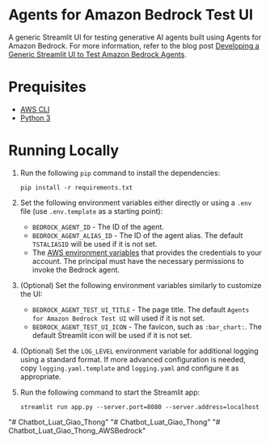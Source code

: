 # Agents for Amazon Bedrock Test UI

A generic Streamlit UI for testing generative AI agents built using Agents for Amazon Bedrock. For more information, refer to the blog post [Developing a Generic Streamlit UI to Test Amazon Bedrock Agents](https://blog.avangards.io/developing-a-generic-streamlit-ui-to-test-amazon-bedrock-agents).

# Prequisites

- [AWS CLI](https://docs.aws.amazon.com/cli/latest/userguide/getting-started-install.html)
- [Python 3](https://www.python.org/downloads/)

# Running Locally

1. Run the following `pip` command to install the dependencies:

   ```
   pip install -r requirements.txt
   ```

2. Set the following environment variables either directly or using a `.env` file (use `.env.template` as a starting point):
   - `BEDROCK_AGENT_ID` - The ID of the agent.
   - `BEDROCK_AGENT_ALIAS_ID` - The ID of the agent alias. The default `TSTALIASID` will be used if it is not set.
   - The [AWS environment variables](https://docs.aws.amazon.com/cli/latest/userguide/cli-configure-envvars.html) that provides the credentials to your account. The principal must have the necessary permissions to invoke the Bedrock agent.
3. (Optional) Set the following environment variables similarly to customize the UI:
   - `BEDROCK_AGENT_TEST_UI_TITLE` - The page title. The default `Agents for Amazon Bedrock Test UI` will used if it is not set.
   - `BEDROCK_AGENT_TEST_UI_ICON` - The favicon, such as `:bar_chart:`. The default Streamlit icon will be used if it is not set.
4. (Optional) Set the `LOG_LEVEL` environment variable for additional logging using a standard format. If more advanced configuration is needed, copy `logging.yaml.template` and `logging.yaml` and configure it as appropriate.
5. Run the following command to start the Streamlit app:

   ```
   streamlit run app.py --server.port=8080 --server.address=localhost
   ```
"# Chatbot_Luat_Giao_Thong" 
"# Chatbot_Luat_Giao_Thong" 
"# Chatbot_Luat_Giao_Thong_AWSBedrock" 
